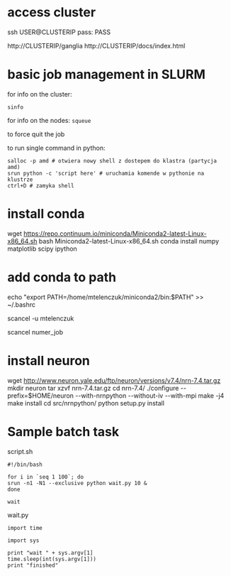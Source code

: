 # access cluster

ssh USER@CLUSTERIP
pass: PASS

http://CLUSTERIP/ganglia
http://CLUSTERIP/docs/index.html

# basic job management in SLURM

for info on the cluster:

`sinfo`

for info on the nodes:
`squeue`

to force quit the job


to run single command in python:

```
salloc -p amd # otwiera nowy shell z dostepem do klastra (partycja amd)
srun python -c 'script here' # uruchamia komende w pythonie na klustrze
ctrl+D # zamyka shell
```

# install conda

wget  https://repo.continuum.io/miniconda/Miniconda2-latest-Linux-x86_64.sh
bash Miniconda2-latest-Linux-x86_64.sh
conda install numpy matplotlib scipy ipython
# add conda to path
echo "export PATH=/home/mtelenczuk/miniconda2/bin:$PATH" >> ~/.bashrc

scancel -u mtelenczuk

scancel numer_job

# install neuron

wget http://www.neuron.yale.edu/ftp/neuron/versions/v7.4/nrn-7.4.tar.gz
mkdir neuron
tar xzvf nrn-7.4.tar.gz 
cd nrn-7.4/
./configure --prefix=$HOME/neuron --with-nrnpython --without-iv --with-mpi
make -j4
make install
cd src/nrnpython/
python setup.py install

# Sample batch task

script.sh

```
#!/bin/bash

for i in `seq 1 100`; do
srun -n1 -N1 --exclusive python wait.py 10 &
done

wait
```


wait.py

```
import time

import sys

print "wait " + sys.argv[1]
time.sleep(int(sys.argv[1]))
print "finished"
```

